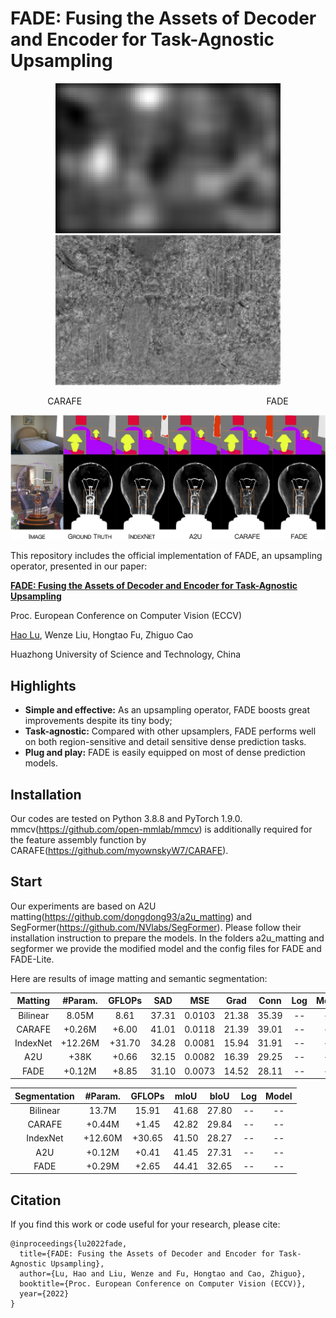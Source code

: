 # FADE: Fusing the Assets of Decoder and Encoder for Task-Agnostic Upsampling

<p align="center"><img src="carafe.gif" width="360" title="CARAFE"/><img src="fade.gif" width="360" title="FADE"/></p>
<p align="center">CARAFE&nbsp;&nbsp;&nbsp;&nbsp;&nbsp;&nbsp;&nbsp;&nbsp;&nbsp;&nbsp;&nbsp;&nbsp;&nbsp;&nbsp;&nbsp;&nbsp;&nbsp;&nbsp;&nbsp;&nbsp;&nbsp;&nbsp;&nbsp;&nbsp;&nbsp;&nbsp;&nbsp;&nbsp;&nbsp;&nbsp;&nbsp;&nbsp;&nbsp;&nbsp;&nbsp;&nbsp;&nbsp;&nbsp;&nbsp;&nbsp;&nbsp;&nbsp;&nbsp;&nbsp;&nbsp;&nbsp;&nbsp;&nbsp;&nbsp;&nbsp;&nbsp;&nbsp;&nbsp;&nbsp;&nbsp;&nbsp;&nbsp;&nbsp;&nbsp;&nbsp;&nbsp;&nbsp;&nbsp;&nbsp;&nbsp;&nbsp;&nbsp;&nbsp;&nbsp;&nbsp;&nbsp;&nbsp;&nbsp;&nbsp;&nbsp;FADE</p>

<p align="center"><img src="visualization.jpg" width="720" title="visualization"/></p>

This repository includes the official implementation of FADE, an upsampling operator, presented in our paper:

**[FADE: Fusing the Assets of Decoder and Encoder for Task-Agnostic Upsampling](https://arxiv.org/abs/)**

Proc. European Conference on Computer Vision (ECCV)

[Hao Lu](https://sites.google.com/site/poppinace/), Wenze Liu, Hongtao Fu, Zhiguo Cao

Huazhong University of Science and Technology, China

## Highlights
- **Simple and effective:** As an upsampling operator, FADE boosts great improvements despite its tiny body;
- **Task-agnostic:** Compared with other upsamplers, FADE performs well on both region-sensitive and detail sensitive dense prediction tasks.
- **Plug and play:** FADE is easily equipped on most of dense prediction models.

## Installation
Our codes are tested on Python 3.8.8 and PyTorch 1.9.0. mmcv(https://github.com/open-mmlab/mmcv) is additionally required for the feature assembly function by CARAFE(https://github.com/myownskyW7/CARAFE).

## Start
Our experiments are based on A2U matting(https://github.com/dongdong93/a2u_matting) and SegFormer(https://github.com/NVlabs/SegFormer). Please follow their installation instruction to prepare the models. In the folders a2u_matting and segformer we provide the modified model and the config files for FADE and FADE-Lite.

Here are results of image matting and semantic segmentation:

| Matting | #Param. | GFLOPs | SAD | MSE | Grad | Conn | Log | Model |
| :--: | :--: | :--: | :--: | :--: | :--: | :--: | :--: | :--: |
| Bilinear | 8.05M | 8.61 | 37.31 | 0.0103 | 21.38 | 35.39 | -- | -- |
| CARAFE | +0.26M | +6.00 | 41.01 | 0.0118 | 21.39 | 39.01 | -- | -- |
| IndexNet | +12.26M | +31.70 | 34.28 | 0.0081 | 15.94 | 31.91 | -- | -- |
| A2U | +38K | +0.66 | 32.15 | 0.0082 | 16.39 | 29.25 | -- | -- |
| FADE | +0.12M | +8.85 | 31.10 | 0.0073 | 14.52 | 28.11 | -- | -- |

| Segmentation | #Param. | GFLOPs | mIoU | bIoU | Log | Model |
| :--: | :--: | :--: | :--: | :--: | :--: | :--: |
| Bilinear | 13.7M | 15.91 | 41.68 | 27.80 | -- | -- |
| CARAFE | +0.44M | +1.45 | 42.82 | 29.84 | -- | -- |
| IndexNet | +12.60M | +30.65 | 41.50 | 28.27 | -- | -- |
| A2U | +0.12M | +0.41 | 41.45 | 27.31 | -- | -- |
| FADE | +0.29M | +2.65 | 44.41 | 32.65 | -- | -- |

## Citation
If you find this work or code useful for your research, please cite:
```
@inproceedings{lu2022fade,
  title={FADE: Fusing the Assets of Decoder and Encoder for Task-Agnostic Upsampling},
  author={Lu, Hao and Liu, Wenze and Fu, Hongtao and Cao, Zhiguo},
  booktitle={Proc. European Conference on Computer Vision (ECCV)},
  year={2022}
}
